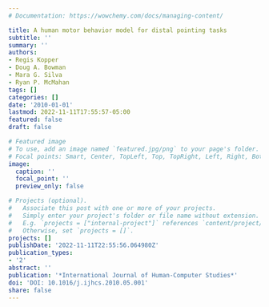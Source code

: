 ```yaml
---
# Documentation: https://wowchemy.com/docs/managing-content/

title: A human motor behavior model for distal pointing tasks
subtitle: ''
summary: ''
authors:
- Regis Kopper
- Doug A. Bowman
- Mara G. Silva
- Ryan P. McMahan
tags: []
categories: []
date: '2010-01-01'
lastmod: 2022-11-11T17:55:57-05:00
featured: false
draft: false

# Featured image
# To use, add an image named `featured.jpg/png` to your page's folder.
# Focal points: Smart, Center, TopLeft, Top, TopRight, Left, Right, BottomLeft, Bottom, BottomRight.
image:
  caption: ''
  focal_point: ''
  preview_only: false

# Projects (optional).
#   Associate this post with one or more of your projects.
#   Simply enter your project's folder or file name without extension.
#   E.g. `projects = ["internal-project"]` references `content/project/deep-learning/index.md`.
#   Otherwise, set `projects = []`.
projects: []
publishDate: '2022-11-11T22:55:56.064980Z'
publication_types:
- '2'
abstract: ''
publication: '*International Journal of Human-Computer Studies*'
doi: 'DOI: 10.1016/j.ijhcs.2010.05.001'
share: false
---
```

